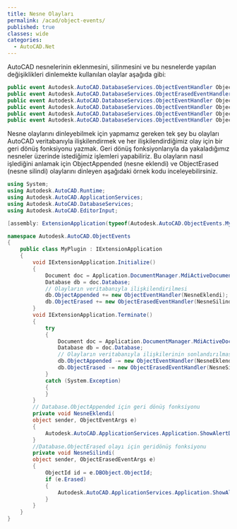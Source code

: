 ```yaml
---
title: Nesne Olayları
permalink: /acad/object-events/
published: true
classes: wide
categories:
  - AutoCAD.Net
---
```

AutoCAD nesnelerinin eklenmesini, silinmesini ve bu nesnelerde yapılan değişiklikleri dinlemekte kullanılan olaylar aşağıda gibi: 

```c#
public event Autodesk.AutoCAD.DatabaseServices.ObjectEventHandler ObjectAppended  
public event Autodesk.AutoCAD.DatabaseServices.ObjectErasedEventHandler ObjectErased  
public event Autodesk.AutoCAD.DatabaseServices.ObjectEventHandler ObjectModified  
public event Autodesk.AutoCAD.DatabaseServices.ObjectEventHandler ObjectOpenedForModify  
public event Autodesk.AutoCAD.DatabaseServices.ObjectEventHandler ObjectReappended  
public event Autodesk.AutoCAD.DatabaseServices.ObjectEventHandler ObjectUnappended  
```

Nesne olaylarını dinleyebilmek için yapmamız gereken tek şey bu olayları AutoCAD veritabanıyla ilişkilendirmek ve her ilişkilendirdiğimiz olay için bir geri dönüş fonksiyonu yazmak. Geri dönüş fonksiyonlarıyla da yakaladığımız nesneler üzerinde istediğimiz işlemleri yapabiliriz. Bu olayların nasıl işlediğini anlamak için ObjectAppended (nesne eklendi) ve ObjectErased (nesne silindi) olaylarını dinleyen aşağıdaki örnek kodu inceleyebilirsiniz.

```c#
using System;
using Autodesk.AutoCAD.Runtime;
using Autodesk.AutoCAD.ApplicationServices;
using Autodesk.AutoCAD.DatabaseServices;
using Autodesk.AutoCAD.EditorInput;

[assembly: ExtensionApplication(typeof(Autodesk.AutoCAD.ObjectEvents.MyPlugin))]

namespace Autodesk.AutoCAD.ObjectEvents
{
    public class MyPlugin : IExtensionApplication
    {
        void IExtensionApplication.Initialize()
        {
            Document doc = Application.DocumentManager.MdiActiveDocument;
            Database db = doc.Database;
            // Olayların veritabanıyla ilişkilendirilmesi  
            db.ObjectAppended += new ObjectEventHandler(NesneEklendi);
            db.ObjectErased += new ObjectErasedEventHandler(NesneSilindi);
        }
        void IExtensionApplication.Terminate()
        {
            try
            {
                Document doc = Application.DocumentManager.MdiActiveDocument;
                Database db = doc.Database;
                // Olayların veritabanıyla ilişkilerinin sonlandırılması  
                db.ObjectAppended -= new ObjectEventHandler(NesneEklendi);
                db.ObjectErased -= new ObjectErasedEventHandler(NesneSilindi);
            }
            catch (System.Exception)
            {
            }
        }
        // Database.ObjectAppended için geri dönüş fonksiyonu  
        private void NesneEklendi(
        object sender, ObjectEventArgs e)
        {
            Autodesk.AutoCAD.ApplicationServices.Application.ShowAlertDialog("Değiştirilen Nesne :\n" + e.DBObject.GetType().ToString());
        }
        //Database.ObjectErased olayı için geridönüş fonksiyonu  
        private void NesneSilindi(
        object sender, ObjectErasedEventArgs e)
        {
            ObjectId id = e.DBObject.ObjectId;
            if (e.Erased)
            {
                Autodesk.AutoCAD.ApplicationServices.Application.ShowAlertDialog("Silinen Nesne :\n" + e.DBObject.GetType().ToString());
            }
        }
    }
}
```


